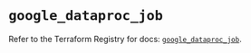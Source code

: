 # `google_dataproc_job`

Refer to the Terraform Registry for docs: [`google_dataproc_job`](https://registry.terraform.io/providers/hashicorp/google/5.17.0/docs/resources/dataproc_job).
